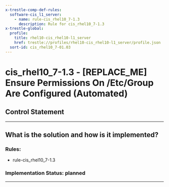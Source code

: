 ```yaml
---
x-trestle-comp-def-rules:
  software-cis_l1_server:
    - name: rule-cis_rhel10_7-1.3
      description: Rule for cis_rhel10_7-1.3
x-trestle-global:
  profile:
    title: rhel10-cis_rhel10-l1_server
    href: trestle://profiles/rhel10-cis_rhel10-l1_server/profile.json
  sort-id: cis_rhel10_7-01.03
---
```


# cis_rhel10_7-1.3 - \[REPLACE_ME\] Ensure Permissions On /Etc/Group Are Configured (Automated)

## Control Statement

______________________________________________________________________

## What is the solution and how is it implemented?

<!-- For implementation status enter one of: implemented, partial, planned, alternative, not-applicable -->

<!-- Note that the list of rules under ### Rules: is read-only and changes will not be captured after assembly to JSON -->

<!-- Add control implementation description here for control: cis_rhel10_7-1.3 -->

### Rules:

  - rule-cis_rhel10_7-1.3

### Implementation Status: planned

______________________________________________________________________
